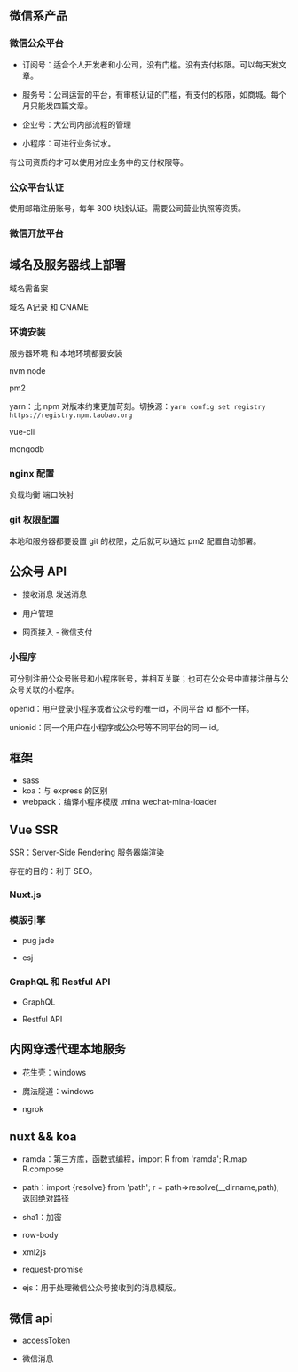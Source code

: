 ## 微信系产品

### 微信公众平台

- 订阅号：适合个人开发者和小公司，没有门槛。没有支付权限。可以每天发文章。

- 服务号：公司运营的平台，有审核认证的门槛，有支付的权限，如商城。每个月只能发四篇文章。

- 企业号：大公司内部流程的管理

- 小程序：可进行业务试水。

有公司资质的才可以使用对应业务中的支付权限等。

### 公众平台认证

使用邮箱注册账号，每年 300 块钱认证。需要公司营业执照等资质。

### 微信开放平台

## 域名及服务器线上部署

域名需备案  

域名 A记录 和 CNAME

### 环境安装

服务器环境 和 本地环境都要安装

nvm  node  

pm2

yarn：比 npm 对版本约束更加苛刻。切换源：`yarn config set registry https://registry.npm.taobao.org`

vue-cli

mongodb


### nginx 配置

负载均衡   端口映射

### git 权限配置

本地和服务器都要设置 git 的权限，之后就可以通过 pm2 配置自动部署。

## 公众号 API  

- 接收消息  发送消息

- 用户管理  

- 网页接入 - 微信支付

### 小程序

可分别注册公众号账号和小程序账号，并相互关联；也可在公众号中直接注册与公众号关联的小程序。

openid：用户登录小程序或者公众号的唯一id，不同平台 id 都不一样。

unionid：同一个用户在小程序或公众号等不同平台的同一 id。

## 框架

- sass
- koa：与 express 的区别
- webpack：编译小程序模版 .mina  wechat-mina-loader

## Vue SSR

SSR：Server-Side Rendering 服务器端渲染

存在的目的：利于 SEO。

### Nuxt.js


### 模版引擎

- pug  jade

- esj

### GraphQL 和 Restful API

- GraphQL

- Restful API

## 内网穿透代理本地服务

- 花生壳：windows

- 魔法隧道：windows

- ngrok

## nuxt && koa

- ramda：第三方库，函数式编程，import R from 'ramda'; R.map  R.compose

- path：import {resolve} from 'path'; r = path=>resolve(__dirname,path); 返回绝对路径

- sha1：加密

- row-body

- xml2js

- request-promise

- ejs：用于处理微信公众号接收到的消息模版。

## 微信 api

- accessToken

- 微信消息
